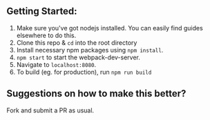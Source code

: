 ## Getting Started:
1. Make sure you've got nodejs installed.  You can easily find guides elsewhere to do this.
2. Clone this repo & `cd` into the root directory
3. Install necessary npm packages using `npm install`.  
4. `npm start` to start the webpack-dev-server.
5. Navigate to `localhost:8080`.
6. To build (eg. for production), run `npm run build`

## Suggestions on how to make this better?  
Fork and submit a PR as usual.
